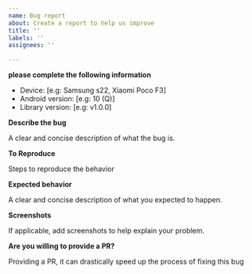 ```yaml
---
name: Bug report
about: Create a report to help us improve
title: ''
labels: ''
assignees: ''

---
```


**please complete the following information**

- Device: [e.g: Samsung s22, Xiaomi Poco F3]
- Android version: [e.g: 10 (Q)]
- Library version: [e.g: v1.0.0]

**Describe the bug**

A clear and concise description of what the bug is.

**To Reproduce**

Steps to reproduce the behavior

**Expected behavior**

A clear and concise description of what you expected to happen.

**Screenshots**

If applicable, add screenshots to help explain your problem.

**Are you willing to provide a PR?**

Providing a PR, it can drastically speed up the process of fixing this bug
